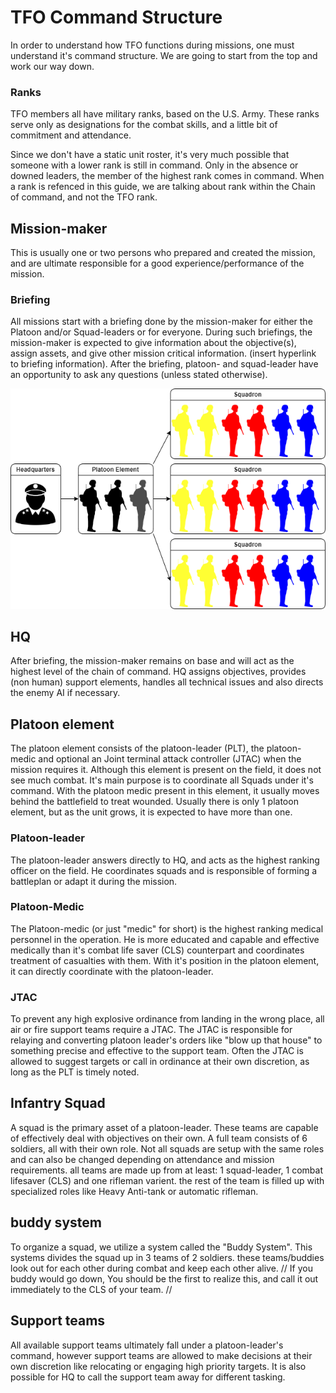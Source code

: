 # TFO Command Structure

In order to understand how TFO functions during missions, one must understand it's command structure.
We are going to start from the top and work our way down.


### Ranks
TFO members all have military ranks, based on the U.S. Army. These ranks serve only as designations for the combat skills, and a little bit of commitment and attendance. 

Since we don't have a static unit roster, it's very much possible that someone with a lower rank is still in command. Only in the absence or downed leaders, the member of the highest rank comes in command. When a rank is refenced in this guide, we are talking about rank within the Chain of command, and not the TFO rank.

## Mission-maker 

This is usually one or two persons who prepared and created the mission, and are ultimate responsible for a good experience/performance of the mission. 

### Briefing

All missions start with a briefing done by the mission-maker for either the Platoon and/or Squad-leaders or for everyone.
During such briefings, the mission-maker is expected to give information about the objective(s), assign assets, and give other mission critical information. (insert hyperlink to briefing information). After the briefing, platoon- and squad-leader have an opportunity to ask any questions (unless stated otherwise).

![Platoon structure](pltdiagram.jpg)

## HQ

After briefing, the mission-maker remains on base and will act as the highest level of the chain of command.
HQ assigns objectives, provides (non human) support elements, handles all technical issues and also directs the enemy AI if necessary.

## Platoon element

The platoon element consists of the platoon-leader (PLT), the platoon-medic and optional an Joint terminal attack controller (JTAC) when the mission requires it. Although this element is present on the field, it does not see much combat. It's main purpose is to coordinate all Squads under it's command. With the platoon medic present in this element, it usually moves behind the battlefield to treat wounded. Usually there is only 1 platoon element, but as the unit grows, it is expected to have more than one. 

### Platoon-leader
The platoon-leader answers directly to HQ, and acts as the highest ranking officer on the field. He coordinates squads and is responsible of forming a battleplan or adapt it during the mission.

### Platoon-Medic
The Platoon-medic (or just "medic" for short) is the highest ranking medical personnel in the operation. He is more educated and capable and effective medically than it's combat life saver (CLS) counterpart and coordinates treatment of casualties with them.
With it's position in the platoon element, it can directly coordinate with the platoon-leader. 

### JTAC
 To prevent any high explosive ordinance from landing in the wrong place, all air or fire support teams require a JTAC. The JTAC is responsible for relaying and converting platoon leader's orders like "blow up that house" to something precise and effective to the support team. Often the JTAC is allowed to suggest targets or call in ordinance at their own discretion, as long as the PLT is timely noted.

## Infantry Squad
A squad is the primary asset of a platoon-leader. These teams are capable of effectively deal with objectives on their own. A full team consists of 6 soldiers, all with their own role.
Not all squads are setup with the same roles and can also be changed depending on attendance and mission requirements. all teams are made up from at least: 1 squad-leader, 1 combat lifesaver (CLS) and one rifleman varient.
the rest of the team is filled up with specialized roles like Heavy Anti-tank or automatic rifleman. 

## buddy system
To organize a squad, we utilize a system called the "Buddy System". This systems divides the squad up in 3 teams of 2 soldiers. these teams/buddies look out for each other during combat and keep each other alive.
// If you buddy would go down, You should be the first to realize this, and call it out immediately to the CLS of your team. //

## Support teams

All available support teams ultimately fall under a platoon-leader's command, however support teams are allowed to make decisions at their own discretion like relocating or engaging high priority targets. It is also possible for HQ to call the support team away for different tasking. 
